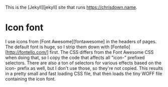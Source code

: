 This is the [Jekyll][jekyll] site that runs https://chrisdown.name.

# Icon font

I use icons from [Font Awesome][fontawesome] in the headers of pages. The
default font is huge, so I strip them down with
[Fontello][http://fontello.com/] first. The CSS differs from the Font Awesome
CSS when doing that, so I copy the code that affects all "icon-" prefixed
selectors. There are also a ton of selectors for various effects based on the
icon- prefix as well, but I don't use those, so they're not copied. This
results in a pretty small and fast loading CSS file, that then loads the tiny
WOFF file containing the icon font.
